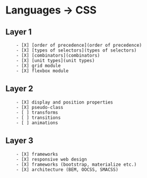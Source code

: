 # Languages -> CSS

## Layer 1 
		- [X] [order of precedence](order of precedence)
		- [X] [types of selectors](types of selectors)
		- [X] [combinators](combinators)
		- [X] [unit types](unit types)
		- [X] grid module
		- [X] flexbox module

## Layer 2 
		- [X] display and position properties
		- [X] pseudo-class
		- [ ] transforms
		- [ ] transitions
		- [ ] animations

## Layer 3 
		- [X] frameworks
		- [X] responsive web design
		- [X] frameworks (bootstrap, materialize etc.)
		- [X] architecture (BEM, OOCSS, SMACSS)
